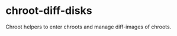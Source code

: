 chroot-diff-disks
=================

Chroot helpers to enter chroots and manage diff-images of chroots.

